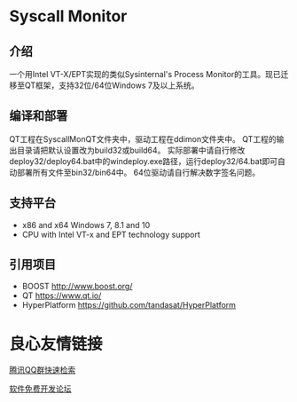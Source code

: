 Syscall Monitor
==============

介绍
-------------
一个用Intel VT-X/EPT实现的类似Sysinternal's Process Monitor的工具。现已迁移至QT框架，支持32位/64位Windows 7及以上系统。

编译和部署
-------------
QT工程在SyscallMonQT文件夹中，驱动工程在ddimon文件夹中。
QT工程的输出目录请把默认设置改为build32或build64。
实际部署中请自行修改deploy32/deploy64.bat中的windeploy.exe路径，运行deploy32/64.bat即可自动部署所有文件至bin32/bin64中。
64位驱动请自行解决数字签名问题。

支持平台
--------------------
- x86 and x64 Windows 7, 8.1 and 10
- CPU with Intel VT-x and EPT technology support

引用项目
--------------------
- BOOST http://www.boost.org/
- QT https://www.qt.io/
- HyperPlatform https://github.com/tandasat/HyperPlatform

 # 良心友情链接

[腾讯QQ群快速检索](http://u.720life.cn/s/8cf73f7c)

[软件免费开发论坛](http://u.720life.cn/s/bbb01dc0)
